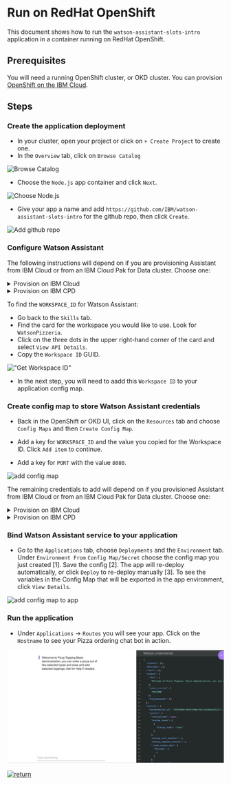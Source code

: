 # Run on RedHat OpenShift

This document shows how to run the `watson-assistant-slots-intro` application in a container running on RedHat OpenShift.

## Prerequisites

You will need a running OpenShift cluster, or OKD cluster. You can provision [OpenShift on the IBM Cloud](https://cloud.ibm.com/kubernetes/catalog/openshiftcluster).

## Steps

### Create the application deployment

* In your cluster, open your project or click on `+ Create Project` to create one.
* In the `Overview` tab, click on `Browse Catalog`

![Browse Catalog](https://github.com/IBM/pattern-utils/blob/master/openshift/openshift-browse-catalog.png)

* Choose the `Node.js` app container and click `Next`.

![Choose Node.js](https://github.com/IBM/pattern-utils/blob/master/openshift/openshift-choose-nodejs.png)

* Give your app a name and add `https://github.com/IBM/watson-assistant-slots-intro` for the github repo, then click `Create`.

![Add github repo](https://github.com/IBM/pattern-utils/blob/master/openshift/openshift-add-github-repo.png)

### Configure Watson Assistant

The following instructions will depend on if you are provisioning Assistant from IBM Cloud or from an IBM Cloud Pak for Data cluster. Choose one:

<details><summary>Provision on IBM Cloud</summary>
<p>

* Find the Assistant service in your IBM Cloud Dashboard.
* Click on the `Manage` tab and then click on `Launch Watson Assistant`.
* Go to the `Skills` tab.
* Click `Create skill`
* Select the `Dialog sill` option and then click `Next`.
* Click the `Import skill` tab.
* Click `Choose JSON file`, go to your cloned repo dir, and `Open` the workspace.json file in [`data/watson-pizzeria.json`](../../data/watson-pizzeria.json).
* Select `Everything` and click `Import`.

</p>
</details>

<details><summary>Provision on IBM CPD</summary>
<p>

* Find the Assistant service in your list of `Provisioned Instances` in your IBM CPD Dashboard.
* Click on `View Details` from the options menu associated with your Assistant service.
* Click on `Open Watson Assistant`.
* Go to the `Skills` tab.
* Click `Create skill`
* Select the `Dialog sill` option and then click `Next`.
* Click the `Import skill` tab.
* Click `Choose JSON file`, go to your cloned repo dir, and `Open` the workspace.json file in [`data/watson-pizzeria.json`](../../data/watson-pizzeria.json).
* Select `Everything` and click `Import`.

</p>
</details>

To find the `WORKSPACE_ID` for Watson Assistant:

* Go back to the `Skills` tab.
* Find the card for the workspace you would like to use. Look for `WatsonPizzeria`.
* Click on the three dots in the upper right-hand corner of the card and select `View API Details`.
* Copy the `Workspace ID` GUID.

!["Get Workspace ID"](https://raw.githubusercontent.com/IBM/pattern-utils/master/watson-assistant/assistantPostSkillGetID.gif)

* In the next step, you will need to aadd this `Workspace ID` to your application config map.

### Create config map to store Watson Assistant credentials

* Back in the OpenShift or OKD UI, click on the `Resources` tab and choose `Config Maps` and then `Create Config Map`.

* Add a key for `WORKSPACE_ID` and the value you copied for the Workspace ID. Click `Add item` to continue.

* Add a key for `PORT` with the value `8080`.

![add config map](https://github.com/IBM/pattern-utils/blob/master/openshift/openshift-generic-config-map.png)

The remaining credentials to add will depend on if you provisioned Assistant from IBM Cloud or from an IBM Cloud Pak for Data cluster. Choose one:

<details><summary>Provision on IBM Cloud</summary>
<p>

* Retrieve the `apikey` and `url` from your Watson Assistant service credentials:

!["Assistant Credentials"](https://raw.githubusercontent.com/IBM/pattern-utils/master/watson-assistant/watson_assistant_api_key.png)

* Add keys for `CONVERSATION_IAM_APIKEY` and `CONVERSATION_URL` to store your credentials.

</p>
</details>

<details><summary>Provision on IBM CPD</summary>
<p>

* Retreive the `URL` from your Watson Assistant service details panel:

!["CPD Credentials"](images/cpd-assistant-details.png)

* Add the key `CONVERSATION_URL` to store this value.

* Additionally, you will need to add the following keys and values:

    `CONVERSATION_AUTH_TYPE` and set value to `cp4d`
    `CONVERSATION_AUTH_URL` and set value to the URL of your CPD cluster
    `CONVERSATION_AUTH_DISABLE_SSL` and set value to `true`
    `CONVERSATION_USERNAME` and set value to the CPD cluser username
    `CONVERSATION_PASSWORD` and set value to the CPD cluser password
    `CONVERSATION_DISABLE_SSL` and set value to `true`

</p>
</details>

### Bind Watson Assistant service to your application

* Go to the `Applications` tab, choose `Deployments` and the `Environment` tab. Under `Environment From` `Config Map/Secret` choose the config map you just created [1]. Save the config [2]. The app will re-deploy automatically, or click `Deploy` to re-deploy manually [3]. To see the variables in the Config Map that will be exported in the app environment, click `View Details`.

![add config map to app](https://github.com/IBM/pattern-utils/blob/master/openshift/openshift-add-config-map-to-app.png)

### Run the application

* Under `Applications` -> `Routes` you will see your app. Click on the `Hostname` to see your Pizza ordering chat bot in action.

![pizza bot demo](images/pizza-bot-demo.png)

[![return](https://raw.githubusercontent.com/IBM/pattern-utils/master/deploy-buttons/return.png)](https://github.com/IBM/watson-assistant-slots-intro#deployment-options)
